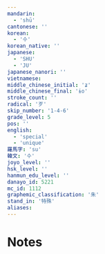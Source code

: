 ```yaml
---
mandarin:
  - 'shū'
cantonese: ''
korean:
  - '수'
korean_native: ''
japanese:
  - 'SHU'
  - 'JU'
japanese_nanori: ''
vietnamese:
middle_chinese_initial: 'ʑ'
middle_chinese_final: 'ɨo'
stroke_count: ''
radical: '歹'
skip_number: '1-4-6'
grade_level: 5
pos: ''
english:
  - 'special'
  - 'unique'
羅馬字: 'su'
韓文: '수'
joyo_level: ''
hsk_level: ''
hanmun_edu_level: ''
danayo_id: 5221
mc_id: 1112
graphemic_classification: '朱'
stand_in: '特殊'
aliases:
---
```


# Notes

